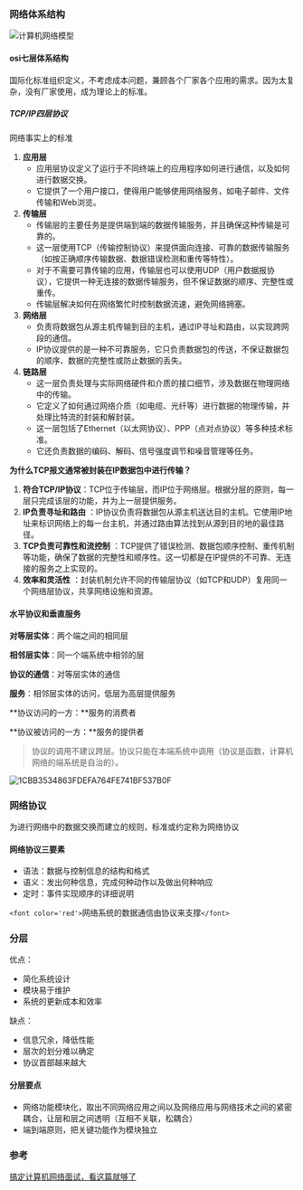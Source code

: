 ### 网络体系结构

![计算机网络模型](https://p1-jj.byteimg.com/tos-cn-i-t2oaga2asx/gold-user-assets/2020/7/30/1739d1d409e3174b~tplv-t2oaga2asx-zoom-in-crop-mark:1512:0:0:0.awebp)

#### osi七层体系结构

国际化标准组织定义，不考虑成本问题，兼顾各个厂家各个应用的需求。因为太复杂，没有厂家使用，成为理论上的标准。

##### TCP/IP四层协议

网络事实上的标准

1. **应用层**
   * 应用层协议定义了运行于不同终端上的应用程序如何进行通信，以及如何进行数据交换。
   * 它提供了一个用户接口，使得用户能够使用网络服务，如电子邮件、文件传输和Web浏览。
2. **传输层**
   * 传输层的主要任务是提供端到端的数据传输服务，并且确保这种传输是可靠的。
   * 这一层使用TCP（传输控制协议）来提供面向连接、可靠的数据传输服务（如按正确顺序传输数据、数据错误检测和重传等特性）。
   * 对于不需要可靠传输的应用，传输层也可以使用UDP（用户数据报协议），它提供一种无连接的数据传输服务，但不保证数据的顺序、完整性或重传。
   * 传输层解决如何在网络繁忙时控制数据流速，避免网络拥塞。
3. **网络层**
   * 负责将数据包从源主机传输到目的主机，通过IP寻址和路由，以实现跨网段的通信。
   * IP协议提供的是一种不可靠服务，它只负责数据包的传送，不保证数据包的顺序、数据的完整性或防止数据的丢失。
4. **链路层**
   * 这一层负责处理与实际网络硬件和介质的接口细节，涉及数据在物理网络中的传输。
   * 它定义了如何通过网络介质（如电缆、光纤等）进行数据的物理传输，并处理比特流的封装和解封装。
   * 这一层包括了Ethernet（以太网协议）、PPP（点对点协议）等多种技术标准。
   * 它还负责数据的编码、解码、信号强度调节和噪音管理等任务。

**为什么TCP报文通常被封装在IP数据包中进行传输？**

1. **符合TCP/IP协议**：TCP位于传输层，而IP位于网络层。根据分层的原则，每一层只完成该层的功能，并为上一层提供服务。
2. **IP负责寻址和路由** ：IP协议负责将数据包从源主机送达目的主机。它使用IP地址来标识网络上的每一台主机，并通过路由算法找到从源到目的地的最佳路径。
3. **TCP负责可靠性和流控制** ：TCP提供了错误检测、数据包顺序控制、重传机制等功能，确保了数据的完整性和顺序性。这一切都是在IP提供的不可靠、无连接的服务之上实现的。
4. **效率和灵活性** ：封装机制允许不同的传输层协议（如TCP和UDP）复用同一个网络层协议，共享网络设施和资源。

#### 水平协议和垂直服务

**对等层实体**：两个端之间的相同层

**相邻层实体**：同一个端系统中相邻的层

**协议的通信**：对等层实体的通信

**服务**：相邻层实体的访问，低层为高层提供服务

**协议访问的一方：**服务的消费者

**协议被访问的一方：**服务的提供者

> 协议的调用不建议跨层。协议只能在本端系统中调用（协议是函数，计算机网络的端系统是自治的）。

![1CBB3534863FDEFA764FE741BF537B0F](images/1CBB3534863FDEFA764FE741BF537B0F.jpg)

### 网络协议

为进行网络中的数据交换而建立的规则，标准或约定称为网络协议

#### 网络协议三要素

- 语法：数据与控制信息的结构和格式
- 语义：发出何种信息，完成何种动作以及做出何种响应
- 定时：事件实现顺序的详细说明

`<font color='red'>`网络系统的数据通信由协议来支撑`</font>`

### 分层

优点：

- 简化系统设计
- 模块易于维护
- 系统的更新成本和效率

缺点：

- 信息冗余，降低性能
- 层次的划分难以确定
- 协议首部越来越大

#### 分层要点

- 网络功能模块化，取出不同网络应用之间以及网络应用与网络技术之间的紧密耦合，让层和层之间透明（互相不关联，松耦合）
- 端到端原则，把关键功能作为模块独立

### 参考

[搞定计算机网络面试，看这篇就够了](https://juejin.im/post/5b5f20686fb9a04f844adbdd)
